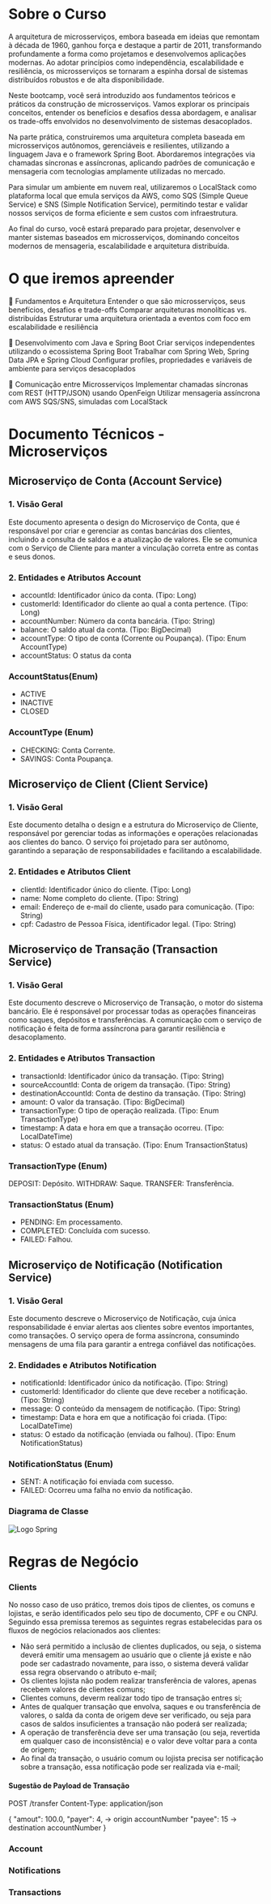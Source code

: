 # Sobre o Curso

A arquitetura de microsserviços, embora baseada em ideias que remontam à década de 1960, ganhou força e destaque a partir de 2011, transformando profundamente a forma como projetamos e desenvolvemos aplicações modernas. Ao adotar princípios como independência, escalabilidade e resiliência, os microsserviços se tornaram a espinha dorsal de sistemas distribuídos robustos e de alta disponibilidade.

Neste bootcamp, você será introduzido aos fundamentos teóricos e práticos da construção de microsserviços. Vamos explorar os principais conceitos, entender os benefícios e desafios dessa abordagem, e analisar os trade-offs envolvidos no desenvolvimento de sistemas desacoplados.

Na parte prática, construiremos uma arquitetura completa baseada em microsserviços autônomos, gerenciáveis e resilientes, utilizando a linguagem Java e o framework Spring Boot. Abordaremos integrações via chamadas síncronas e assíncronas, aplicando padrões de comunicação e mensageria com tecnologias amplamente utilizadas no mercado.

Para simular um ambiente em nuvem real, utilizaremos o LocalStack como plataforma local que emula serviços da AWS, como SQS (Simple Queue Service) e SNS (Simple Notification Service), permitindo testar e validar nossos serviços de forma eficiente e sem custos com infraestrutura.

Ao final do curso, você estará preparado para projetar, desenvolver e manter sistemas baseados em microsserviços, dominando conceitos modernos de mensageria, escalabilidade e arquitetura distribuída.

# O que iremos apreender

🔹 Fundamentos e Arquitetura
Entender o que são microsserviços, seus benefícios, desafios e trade-offs
Comparar arquiteturas monolíticas vs. distribuídas
Estruturar uma arquitetura orientada a eventos com foco em escalabilidade e resiliência

🔹 Desenvolvimento com Java e Spring Boot
Criar serviços independentes utilizando o ecossistema Spring Boot
Trabalhar com Spring Web, Spring Data JPA e Spring Cloud
Configurar profiles, propriedades e variáveis de ambiente para serviços desacoplados

🔹 Comunicação entre Microsserviços
Implementar chamadas síncronas com REST (HTTP/JSON) usando OpenFeign
Utilizar mensageria assíncrona com AWS SQS/SNS, simuladas com LocalStack

# Documento Técnicos - Microserviços 

## Microserviço de Conta (Account Service)

### 1. Visão Geral
Este documento apresenta o design do Microserviço de Conta, que é responsável por criar e gerenciar as contas bancárias dos clientes, incluindo a consulta de saldos e a atualização de valores. Ele se comunica com o Serviço de Cliente para manter a vinculação correta entre as contas e seus donos.

### 2. Entidades e Atributos Account
   
* accountId: Identificador único da conta. (Tipo: Long)
* customerId: Identificador do cliente ao qual a conta pertence. (Tipo: Long)
* accountNumber: Número da conta bancária. (Tipo: String)
* balance: O saldo atual da conta. (Tipo: BigDecimal)
* accountType: O tipo de conta (Corrente ou Poupança). (Tipo: Enum AccountType)
* accountStatus: O status da conta

### AccountStatus(Enum)
* ACTIVE
* INACTIVE
* CLOSED

### AccountType (Enum)
* CHECKING: Conta Corrente.
* SAVINGS: Conta Poupança.

## Microserviço de Client (Client Service)

### 1. Visão Geral
Este documento detalha o design e a estrutura do Microserviço de Cliente, responsável por gerenciar todas as informações e operações relacionadas aos clientes do banco. O serviço foi projetado para ser autônomo, garantindo a separação de responsabilidades e facilitando a escalabilidade.

### 2. Entidades e Atributos Client

* clientId: Identificador único do cliente. (Tipo: Long)
* name: Nome completo do cliente. (Tipo: String)
* email: Endereço de e-mail do cliente, usado para comunicação. (Tipo: String)
* cpf: Cadastro de Pessoa Física, identificador legal. (Tipo: String)


## Microserviço de Transação (Transaction Service)

### 1. Visão Geral
Este documento descreve o Microserviço de Transação, o motor do sistema bancário. Ele é responsável por processar todas as operações financeiras como saques, depósitos e transferências. A comunicação com o serviço de notificação é feita de forma assíncrona para garantir resiliência e desacoplamento.

### 2. Entidades e Atributos Transaction

* transactionId: Identificador único da transação. (Tipo: String)
* sourceAccountId: Conta de origem da transação. (Tipo: String)
* destinationAccountId: Conta de destino da transação. (Tipo: String)
* amount: O valor da transação. (Tipo: BigDecimal)
* transactionType: O tipo de operação realizada. (Tipo: Enum TransactionType)
* timestamp: A data e hora em que a transação ocorreu. (Tipo: LocalDateTime)
* status: O estado atual da transação. (Tipo: Enum TransactionStatus)

### TransactionType (Enum)
DEPOSIT: Depósito.
WITHDRAW: Saque.
TRANSFER: Transferência.

### TransactionStatus (Enum)
* PENDING: Em processamento.
* COMPLETED: Concluída com sucesso.
* FAILED: Falhou.

## Microserviço de Notificação (Notification Service)

### 1. Visão Geral
Este documento descreve o Microserviço de Notificação, cuja única responsabilidade é enviar alertas aos clientes sobre eventos importantes, como transações. O serviço opera de forma assíncrona, consumindo mensagens de uma fila para garantir a entrega confiável das notificações.

### 2. Endidades e Atributos Notification

* notificationId: Identificador único da notificação. (Tipo: String)
* customerId: Identificador do cliente que deve receber a notificação. (Tipo: String)
* message: O conteúdo da mensagem de notificação. (Tipo: String)
* timestamp: Data e hora em que a notificação foi criada. (Tipo: LocalDateTime)
* status: O estado da notificação (enviada ou falhou). (Tipo: Enum NotificationStatus)

### NotificationStatus (Enum)
* SENT: A notificação foi enviada com sucesso.
* FAILED: Ocorreu uma falha no envio da notificação.

### Diagrama de Classe

![Logo Spring](https://github.com/via-results/bootcamp-acme-bank/blob/main/Captura%20de%20Tela%202025-08-05%20a%CC%80s%2014.59.05.png)

# Regras de Negócio

### Clients
No nosso caso de uso prático, tremos dois tipos de clientes, os comuns e lojistas, e serão identificados pelo seu tipo de documento, CPF e ou CNPJ. Seguindo essa premissa
teremos as seguintes regras estabelecidas para os fluxos de negócios relacionados aos clientes:
* Não será permitido a inclusão de clientes duplicados, ou seja, o sistema deverá emitir uma mensagem ao usuário que o cliente já existe e não pode ser cadastrado novamente,
  para isso, o sistema deverá validar essa regra observando o atributo e-mail;
* Os clientes lojista não podem realizar transferência de valores, apenas recebem valores de clientes comuns;
* Clientes comuns, deverm realizar todo tipo de transação entres si;
* Antes de qualquer transação que envolva, saques e ou transferência de valores, o salda da conta de origem deve ser verificado, ou seja para casos de saldos insuficientes
  a transação não poderá ser realizada;
* A operação de transferência deve ser uma transação (ou seja, revertida em qualquer caso de inconsistência) e o valor deve voltar para a conta de origem;
* Ao final da transação, o usuário comum ou lojista precisa ser notificação sobre a transação, essa notificação pode ser realizada via e-mail;

#### Sugestão de Payload de Transação

   POST /transfer
   Content-Type: application/json
   
   {
     "amout": 100.0,
     "payer": 4, -> origin accountNumber
     "payee": 15 -> destination accountNumber
   }
  
### Account
### Notifications
### Transactions
